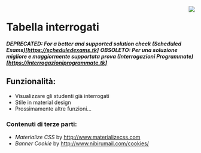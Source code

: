 <img src="http://i.imgur.com/AuXnYox.png" align="right" />

# Tabella interrogati

**_DEPRECATED: For a better and supported solution check (Scheduled Exams)[https://scheduledexams.tk]_**
**_OBSOLETO: Per una soluzione migliore e maggiormente supportata prova (Interrogazioni Programmate)[https://interrogazioniprogrammate.tk]_**

## Funzionalità:
- Visualizzare gli studenti già interrogati
- Stile in material design
- Prossimamente altre funzioni...

### Contenuti di terze parti: 
- _Materialize CSS_ by http://www.materializecss.com
- _Banner Cookie_ by http://www.nibirumail.com/cookies/
